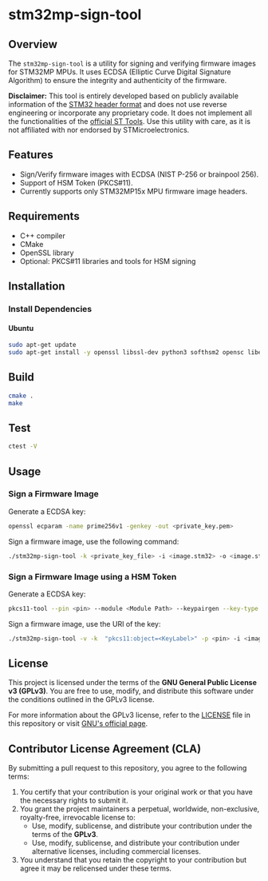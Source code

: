 

# stm32mp-sign-tool

## Overview

The `stm32mp-sign-tool` is a utility for signing and verifying firmware images for STM32MP MPUs. 
It uses ECDSA (Elliptic Curve Digital Signature Algorithm) to ensure the integrity and authenticity of the firmware.

**Disclaimer:** This tool is entirely developed based on publicly available information of the [STM32 header format](https://wiki.st.com/stm32mpu/wiki/STM32_header_for_binary_files) and does not use reverse engineering or incorporate any proprietary code.
It does not implement all the functionalities of the [official ST Tools](https://wiki.st.com/stm32mpu/wiki/Signing_tool). 
Use this utility with care, as it is not affiliated with nor endorsed by STMicroelectronics.

## Features

- Sign/Verify firmware images with ECDSA (NIST P-256 or brainpool 256).
- Support of HSM Token (PKCS#11).
- Currently supports only STM32MP15x MPU firmware image headers.

## Requirements

- C++ compiler
- CMake
- OpenSSL library
- Optional: PKCS#11 libraries and tools for HSM signing

## Installation

### Install Dependencies

#### Ubuntu

```sh
sudo apt-get update
sudo apt-get install -y openssl libssl-dev python3 softhsm2 opensc libengine-pkcs11-openssl
```

## Build

```sh
cmake .
make
```

## Test

```sh
ctest -V
```

## Usage

### Sign a Firmware Image

Generate a ECDSA key:

```sh
openssl ecparam -name prime256v1 -genkey -out <private_key.pem>
```
Sign a firmware image, use the following command:

```sh
./stm32mp-sign-tool -k <private_key_file> -i <image.stm32> -o <image.stm32.signed>
```

### Sign a Firmware Image using a HSM Token

Generate a ECDSA key:

```sh
pkcs11-tool --pin <pin> --module <Module Path> --keypairgen --key-type EC:prime256v1 --id <KeyID> --label <KeyLabel>
```

Sign a firmware image, use the URI of the key:

```sh
./stm32mp-sign-tool -v -k  "pkcs11:object=<KeyLabel>" -p <pin> -i <image.stm32> -o <image.stm32.signed>
```

## License

This project is licensed under the terms of the **GNU General Public License v3 (GPLv3)**.
You are free to use, modify, and distribute this software under the conditions outlined in the GPLv3 license.

For more information about the GPLv3 license, refer to the [LICENSE](LICENSE) file in this repository or visit [GNU's official page](https://www.gnu.org/licenses/gpl-3.0.html).


## Contributor License Agreement (CLA)

By submitting a pull request to this repository, you agree to the following terms:

1. You certify that your contribution is your original work or that you have the necessary rights to submit it.
2. You grant the project maintainers a perpetual, worldwide, non-exclusive, royalty-free, irrevocable license to:
   - Use, modify, sublicense, and distribute your contribution under the terms of the **GPLv3**.
   - Use, modify, sublicense, and distribute your contribution under alternative licenses, including commercial licenses.
3. You understand that you retain the copyright to your contribution but agree it may be relicensed under these terms.
